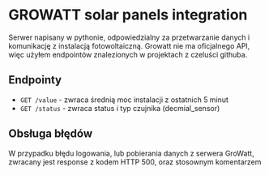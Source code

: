 # GROWATT solar panels integration
Serwer napisany w pythonie, odpowiedzialny za przetwarzanie danych i komunikację z instalacją fotowoltaiczną. Growatt nie ma oficjalnego API, więc użyłem endpointów znalezionych w projektach z czeluści githuba. 
## Endpointy
- `GET /value` - zwraca średnią moc instalacji z ostatnich 5 minut
- `GET /status` - zwraca status i typ czujnika (decmial_sensor)
## Obsługa błędów
W przypadku błędu logowania, lub pobierania danych z serwera GroWatt, zwracany jest response z kodem HTTP 500, oraz stosownym komentarzem